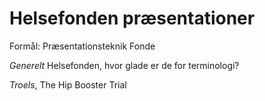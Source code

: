 # Helsefonden præsentationer
 Formål:
Præsentationsteknik
Fonde

*Generelt*
Helsefonden, hvor glade er de for terminologi?

*Troels*, The Hip Booster Trial

<!-- {BearID:E4E3FF63-B8E4-4E0F-9476-841E1E8B3462-553-000001458881460D} -->
